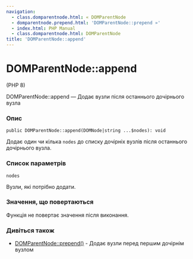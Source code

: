 ```yaml
---
navigation:
  - class.domparentnode.html: « DOMParentNode
  - domparentnode.prepend.html: 'DOMParentNode::prepend »'
  - index.html: PHP Manual
  - class.domparentnode.html: DOMParentNode
title: 'DOMParentNode::append'
---
```

# DOMParentNode::append

(PHP 8)

DOMParentNode::append — Додає вузли після останнього дочірнього вузла

### Опис

```methodsynopsis
public DOMParentNode::append(DOMNode|string ...$nodes): void
```

Додає один чи кілька `nodes` до списку дочірніх вузлів після останнього дочірнього вузла.

### Список параметрів

`nodes`

Вузли, які потрібно додати.

### Значення, що повертаються

Функція не повертає значення після виконання.

### Дивіться також

-   [DOMParentNode::prepend()](domparentnode.prepend.html) - Додає вузли перед першим дочірнім вузлом
